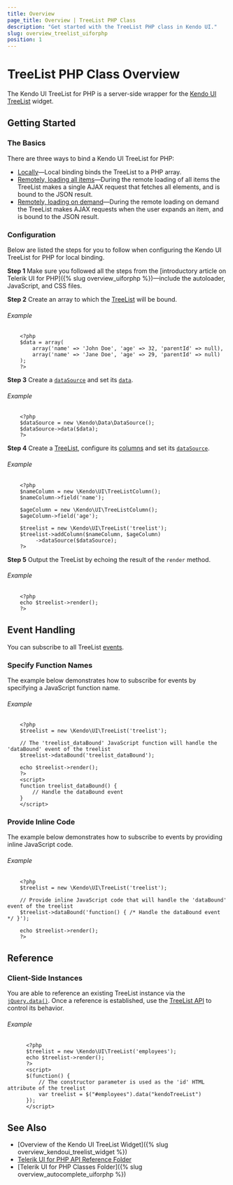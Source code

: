 ```yaml
---
title: Overview
page_title: Overview | TreeList PHP Class
description: "Get started with the TreeList PHP class in Kendo UI."
slug: overview_treelist_uiforphp
position: 1
---
```


# TreeList PHP Class Overview

The Kendo UI TreeList for PHP is a server-side wrapper for the [Kendo UI TreeList](/api/javascript/ui/editor) widget.

## Getting Started

### The Basics

There are three ways to bind a Kendo UI TreeList for PHP:

* [Locally](/api/php/Kendo/UI/TreeList#methods-dataBinding)&mdash;Local binding binds the TreeList to a PHP array.
* [Remotely, loading all items](/api/php/Kendo/UI/TreeList#methods-dataBinding)&mdash;During the remote loading of all items the TreeList makes a single AJAX request that fetches all elements, and is bound to the JSON result.
* [Remotely, loading on demand](/api/php/Kendo/UI/TreeList#methods-dataBinding)&mdash;During the remote loading on demand the TreeList makes AJAX requests when the user expands an item, and is bound to the JSON result.

### Configuration

Below are listed the steps for you to follow when configuring the Kendo UI TreeList for PHP for local binding.

**Step 1** Make sure you followed all the steps from the [introductory article on Telerik UI for PHP]({% slug overview_uiforphp %})&mdash;include the autoloader, JavaScript, and CSS files.

**Step 2** Create an array to which the [TreeList](/api/php/Kendo/UI/TreeList) will be bound.

###### Example

        <?php
        $data = array(
            array('name' => 'John Doe', 'age' => 32, 'parentId' => null),
            array('name' => 'Jane Doe', 'age' => 29, 'parentId' => null)
        );
        ?>

**Step 3** Create a [`dataSource`](/api/php/Kendo/Data/DataSource) and set its [`data`](/api/php/Kendo/Data/DataSource#data).

###### Example

        <?php
        $dataSource = new \Kendo\Data\DataSource();
        $dataSource->data($data);
        ?>

**Step 4** Create a [TreeList](/api/php/Kendo/UI/TreeList), configure its [columns](/api/php/Kendo/UI/TreeList#addcolumn) and set its [`dataSource`](/api/php/Kendo/UI/TreeList#datasource).

###### Example

        <?php
        $nameColumn = new \Kendo\UI\TreeListColumn();
        $nameColumn->field('name');

        $ageColumn = new \Kendo\UI\TreeListColumn();
        $ageColumn->field('age');

        $treelist = new \Kendo\UI\TreeList('treelist');
        $treelist->addColumn($nameColumn, $ageColumn)
             ->dataSource($dataSource);
        ?>

**Step 5** Output the TreeList by echoing the result of the `render` method.

###### Example

        <?php
        echo $treelist->render();
        ?>

## Event Handling

You can subscribe to all TreeList [events](/api/javascript/ui/treelist#events).

### Specify Function Names

The example below demonstrates how to subscribe for events by specifying a JavaScript function name.

###### Example

        <?php
        $treelist = new \Kendo\UI\TreeList('treelist');

        // The 'treelist_dataBound' JavaScript function will handle the 'dataBound' event of the treelist
        $treelist->dataBound('treelist_dataBound');

        echo $treelist->render();
        ?>
        <script>
        function treelist_dataBound() {
            // Handle the dataBound event
        }
        </script>

### Provide Inline Code

The example below demonstrates how to subscribe to events by providing inline JavaScript code.

###### Example

        <?php
        $treelist = new \Kendo\UI\TreeList('treelist');

        // Provide inline JavaScript code that will handle the 'dataBound' event of the treelist
        $treelist->dataBound('function() { /* Handle the dataBound event */ }');

        echo $treelist->render();
        ?>

<!--*-->
## Reference

### Client-Side Instances

You are able to reference an existing TreeList instance via the [`jQuery.data()`](http://api.jquery.com/jQuery.data/). Once a reference is established, use the [TreeList API](/api/javascript/ui/treelist#methods) to control its behavior.

###### Example

          <?php
          $treelist = new \Kendo\UI\TreeList('employees');
          echo $treelist->render();
          ?>
          <script>
          $(function() {
              // The constructor parameter is used as the 'id' HTML attribute of the treelist
              var treelist = $("#employees").data("kendoTreeList")
          });
          </script>

## See Also

* [Overview of the Kendo UI TreeList Widget]({% slug overview_kendoui_treelist_widget %})
* [Telerik UI for PHP API Reference Folder](/api/php/Kendo/UI/AutoComplete)
* [Telerik UI for PHP Classes Folder]({% slug overview_autocomplete_uiforphp %})
